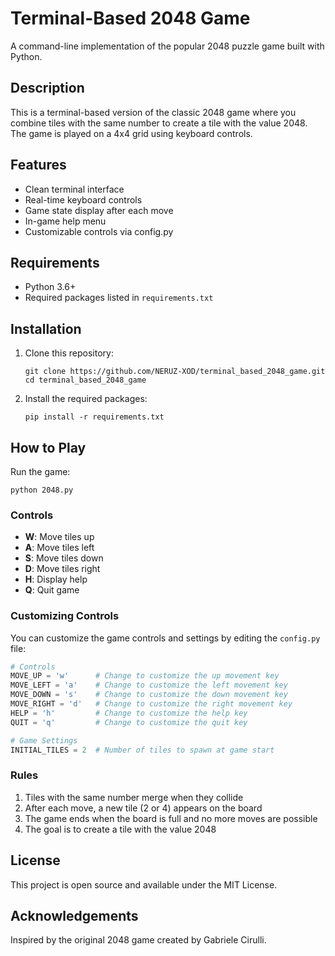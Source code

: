 # Terminal-Based 2048 Game

A command-line implementation of the popular 2048 puzzle game built with Python.

## Description

This is a terminal-based version of the classic 2048 game where you combine tiles with the same number to create a tile with the value 2048. The game is played on a 4x4 grid using keyboard controls.

## Features

- Clean terminal interface
- Real-time keyboard controls
- Game state display after each move
- In-game help menu
- Customizable controls via config.py

## Requirements

- Python 3.6+
- Required packages listed in `requirements.txt`

## Installation

1. Clone this repository:
   ```
   git clone https://github.com/NERUZ-XOD/terminal_based_2048_game.git
   cd terminal_based_2048_game
   ```

2. Install the required packages:
   ```
   pip install -r requirements.txt
   ```

## How to Play

Run the game:
```
python 2048.py
```

### Controls
- **W**: Move tiles up
- **A**: Move tiles left
- **S**: Move tiles down
- **D**: Move tiles right
- **H**: Display help
- **Q**: Quit game

### Customizing Controls

You can customize the game controls and settings by editing the `config.py` file:

```python
# Controls
MOVE_UP = 'w'      # Change to customize the up movement key
MOVE_LEFT = 'a'    # Change to customize the left movement key
MOVE_DOWN = 's'    # Change to customize the down movement key
MOVE_RIGHT = 'd'   # Change to customize the right movement key
HELP = 'h'         # Change to customize the help key
QUIT = 'q'         # Change to customize the quit key

# Game Settings
INITIAL_TILES = 2  # Number of tiles to spawn at game start
```

### Rules
1. Tiles with the same number merge when they collide
2. After each move, a new tile (2 or 4) appears on the board
3. The game ends when the board is full and no more moves are possible
4. The goal is to create a tile with the value 2048

## License

This project is open source and available under the MIT License.

## Acknowledgements

Inspired by the original 2048 game created by Gabriele Cirulli.
